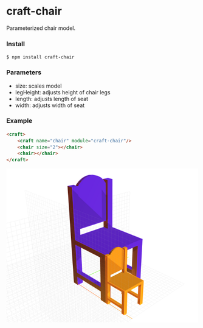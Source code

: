 # craft-chair

Parameterized chair model.

### Install
	$ npm install craft-chair

### Parameters
- size: scales model
- legHeight: adjusts height of chair legs
- length: adjusts length of seat
- width: adjusts width of seat

### Example
```html
<craft>
	<craft name="chair" module="craft-chair"/>
	<chair size="2"></chair>
	<chair></chair>
</craft>
```

![example](example.png)